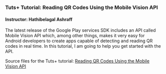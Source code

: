 ### Tuts+ Tutorial: Reading QR Codes Using the Mobile Vision API

#### Instructor: Hathibelagal Ashraff

The latest release of the Google Play services SDK includes an API called Mobile Vision API which, among other things, makes it very easy for Android developers to create apps capable of detecting and reading QR codes in real time. In this tutorial, I am going to help you get started with the API.

Source files for the Tuts+ tutorial: [Reading QR Codes Using the Mobile Vision API](http://code.tutsplus.com/tutorials/reading-qr-codes-using-the-mobile-vision-api--cms-24680)
